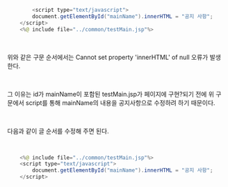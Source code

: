 ```java
        <script type="text/javascript">
		document.getElementById("mainName").innerHTML = "공지 사항";
	</script>
	<%@ include file="../common/testMain.jsp"%>
```
<br>

위와 같은 구문 순서에서는 Cannot set property 'innerHTML' of null 오류가 발생한다.

<br>

그 이유는 id가 mainName이 포함된 testMain.jsp가 페이지에 구현?되기 전에 위 구문에서 script를 통해 mainName의 내용을 공지사항으로 수정하려 하기 때문이다.

<br>

다음과 같이 글 순서를 수정해 주면 된다.

<br>

```java
	<%@ include file="../common/testMain.jsp"%>
	<script type="text/javascript">
		document.getElementById("mainName").innerHTML = "공지 사항";
	</script>
```
